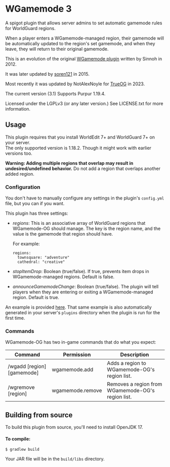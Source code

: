 # WGamemode 3

A spigot plugin that allows server admins to set automatic gamemode rules for WorldGuard regions. 

When a player enters a WGamemode-managed region, their gamemode will be automatically 
updated to the region's set gamemode, and when they leave, they will return to their 
original gamemode.

This is an evolution of the original [WGamemode plugin](http://dev.bukkit.org/bukkit-plugins/wgamemode/) written by Sinnoh in 2012.

It was later updated by [soren121](https://github.com/soren121/wgamemode) in 2015.

Most recently it was updated by NotAlexNoyle for [TrueOG](https://trueog.net/) in 2023.

The current version (3.1) Supports Purpur 1.19.4.

Licensed under the LGPLv3 (or any later version.) See LICENSE.txt for more information.

## Usage

This plugin requires that you install WorldEdit 7+ and WorldGuard 7+ on your server.  
The only supported version is 1.18.2. Though it might work with earlier versions too.

**Warning: Adding multiple regions that overlap may result in undesired/undefined 
behavior.** Do not add a region that overlaps another added region.

### Configuration

You don't have to manually configure any settings in the plugin's `config.yml` 
file, but you can if you want.

This plugin has three settings:

 * *regions*: This is an associative array of WorldGuard regions that WGamemode-OG 
   should manage. The key is the region name, and the value is the gamemode that 
   region should have.
   
   For example:
   ```
   regions:
     townsquare: "adventure"
     cathedral: "creative"
   ```
 * *stopItemDrop*: Boolean (true/false). If true, prevents item drops in 
   WGamemode-managed regions. Default is false.
 * *announceGamemodeChange*: Boolean (true/false). The plugin will tell players 
   when they are entering or exiting a WGamemode-managed region. Default is true.
   
An example is provided [here](https://github.com/soren121/wgamemode/blob/master/src/main/resources/config.yml).
That same example is also automatically generated in your server's `plugins` 
directory when the plugin is run for the first time.

### Commands

WGamemode-OG has two in-game commands that do what you expect:

| **Command** | **Permission** | **Description** |
|-----------|------------------|------------------------------------------------|
| /wgadd [region] [gamemode] | wgamemode.add | Adds a region to WGamemode-OG's region list. |
| /wgremove [region] | wgamemode.remove | Removes a region from WGamemode-OG's region list. |
 
## Building from source

To build this plugin from source, you'll need to install OpenJDK 17.

#### To compile:  
 
    $ gradlew build
    
Your JAR file will be in the `build/libs` directory.
